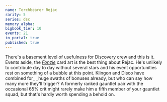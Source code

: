 ```yaml
---
name: Torchbearer Rejac
rarity: 5
series: dsc
memory_alpha:
bigbook_tier: 10
events: 21
in_portal: true
published: true
---
```


There's a basement level of usefulness for Discovery crew and this is it. Events aside, the [_Fonzie_](https://www.youtube.com/watch?v=JQc9L2RbQkw) card art is the best thing about Rejac. He's unlikely to contribute day to day without several stars and his event opportunities rest on something of a bubble at this point. Klingon and Disco have combined for_ _huge swaths of bonuses already, but who can say how many more they'll trigger? A formerly ranked gauntlet pair with the occasional 65% crit might rarely make him a fifth member of your gauntlet squad, but that's hardly worth spending a behold on.
